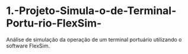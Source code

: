 # 1.-Projeto-Simula-o-de-Terminal-Portu-rio-FlexSim-
Análise de simulação da operação de um terminal portuário utilizando o software FlexSim.
